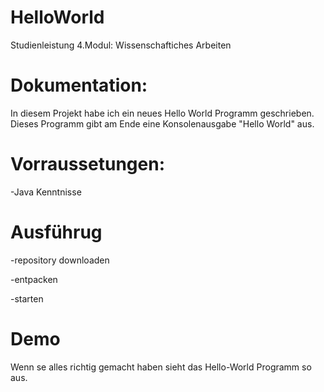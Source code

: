 # HelloWorld

Studienleistung 4.Modul: Wissenschaftiches Arbeiten

# Dokumentation:
In diesem Projekt habe ich ein neues Hello World Programm geschrieben.
Dieses Programm gibt am Ende eine Konsolenausgabe "Hello World" aus.


# Vorraussetungen:
-Java Kenntnisse 

# Ausführug
-repository downloaden

-entpacken

-starten

# Demo
Wenn se alles richtig gemacht haben sieht das Hello-World Programm so aus.


